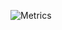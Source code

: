 ![Metrics](https://metrics.lecoq.io/thehobbit85?template=classic&repositories.affiliations=%22%22&isocalendar=1&languages=1&followup=1&notable=1&achievements=1&lines=1&introduction=1&isocalendar.duration=full-year&languages.limit=8&languages.sections=most-used&languages.colors=github&languages.threshold=0%25&languages.indepth=false&languages.analysis.timeout=15&languages.categories=markup%2C%20programming&languages.recent.categories=markup%2C%20programming&languages.recent.load=300&languages.recent.days=14&introduction.title=true&followup.sections=repositories&achievements.threshold=X&achievements.secrets=true&achievements.display=compact&achievements.limit=12&notable.from=organization&notable.repositories=false&config.timezone=America%2FLos_Angeles)
